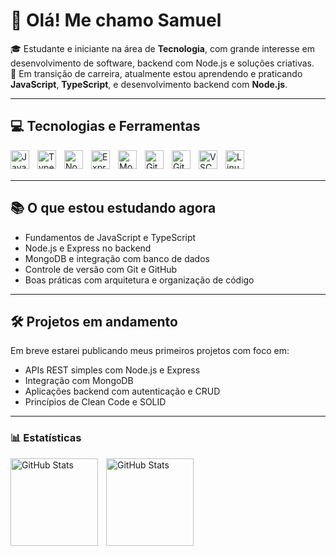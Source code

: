 # 👋 Olá! Me chamo Samuel

🎓 Estudante e iniciante na área de **Tecnologia**, com grande interesse em desenvolvimento de software, backend com Node.js e soluções criativas.  
🚀 Em transição de carreira, atualmente estou aprendendo e praticando **JavaScript**, **TypeScript**, e desenvolvimento backend com **Node.js**.

---

## 💻 Tecnologias e Ferramentas

<!-- Tecnologias que uso/estudo -->
<img 
    align="left" 
    alt="JavaScript" 
    title="JavaScript"
    width="30px" 
    style="padding-right: 10px;" 
    src="https://cdn.jsdelivr.net/gh/devicons/devicon@latest/icons/javascript/javascript-original.svg" 
/>
<img 
    align="left" 
    alt="TypeScript" 
    title="TypeScript"
    width="30px" 
    style="padding-right: 10px;" 
    src="https://cdn.jsdelivr.net/gh/devicons/devicon@latest/icons/typescript/typescript-original.svg" 
/>
<img 
    align="left" 
    alt="Node.js" 
    title="Node.js"
    width="30px" 
    style="padding-right: 10px;" 
    src="https://cdn.jsdelivr.net/gh/devicons/devicon@latest/icons/nodejs/nodejs-original.svg" 
/>
<img 
    align="left" 
    alt="Express" 
    title="Express.js"
    width="30px" 
    style="padding-right: 10px;" 
    src="https://cdn.jsdelivr.net/gh/devicons/devicon/icons/express/express-original.svg" 
/>
<img 
    align="left" 
    alt="MongoDB" 
    title="MongoDB"
    width="30px" 
    style="padding-right: 10px;" 
    src="https://cdn.jsdelivr.net/gh/devicons/devicon/icons/mongodb/mongodb-original.svg" 
/>
<img 
    align="left" 
    alt="Git" 
    title="Git"
    width="30px" 
    style="padding-right: 10px;" 
    src="https://cdn.jsdelivr.net/gh/devicons/devicon@latest/icons/git/git-original.svg" 
/>
<img 
    align="left" 
    alt="GitHub" 
    title="GitHub"
    width="30px" 
    style="padding-right: 10px;" 
    src="https://cdn.jsdelivr.net/gh/devicons/devicon@latest/icons/github/github-original.svg" 
/>
<img 
    align="left" 
    alt="VSCode" 
    title="Visual Studio Code"
    width="30px" 
    style="padding-right: 10px;" 
    src="https://cdn.jsdelivr.net/gh/devicons/devicon@latest/icons/vscode/vscode-original.svg" 
/>
<img 
    align="left" 
    alt="Linux" 
    title="Linux"
    width="30px" 
    style="padding-right: 10px;" 
    src="https://cdn.jsdelivr.net/gh/devicons/devicon@latest/icons/linux/linux-original.svg" 
/>
<br/>
<br/>

---

## 📚 O que estou estudando agora

- Fundamentos de JavaScript e TypeScript
- Node.js e Express no backend
- MongoDB e integração com banco de dados
- Controle de versão com Git e GitHub
- Boas práticas com arquitetura e organização de código

---

## 🛠 Projetos em andamento

Em breve estarei publicando meus primeiros projetos com foco em:
- APIs REST simples com Node.js e Express
- Integração com MongoDB
- Aplicações backend com autenticação e CRUD
- Princípios de Clean Code e SOLID

---

### 📊 Estatísticas

<p>
  <img 
    align="left" 
    alt="GitHub Stats" 
    height="140"
    style="padding-right: 10px;" 
    src="https://github-readme-stats.vercel.app/api?username=samueldjesus&show_icons=true&theme=tokyonight&include_all_commits=true&locale=pt-br" 
  />

  <img 
    align="left" 
    alt="GitHub Stats" 
    height="140"
    src="https://github-readme-stats.vercel.app/api/top-langs/?username=samueldjesus&theme=tokyonight&layout=compact&custom_title=Tecnologias&langs_count=9" 
  />
</p>
